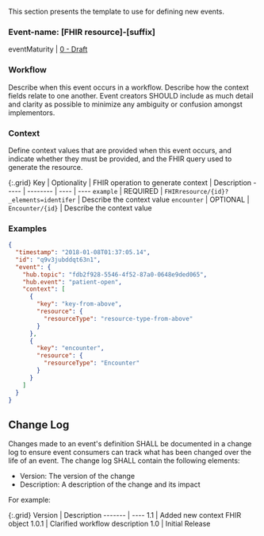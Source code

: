 This section presents the template to use for defining new events. 

### Event-name: [FHIR resource]-[suffix]

eventMaturity | [0 - Draft](3-1-2-eventmaturitymodel.html)

### Workflow

Describe when this event occurs in a workflow. Describe how the context fields relate to one another. Event creators SHOULD include as much detail and clarity as possible to minimize any ambiguity or confusion amongst implementors.

### Context

Define context values that are provided when this event occurs, and indicate whether they must be provided, and the FHIR query used to generate the resource.

{:.grid}
Key | Optionality | FHIR operation to generate context | Description
----- | -------- | ---- | ---- 
`example` | REQUIRED | `FHIRresource/{id}?_elements=identifer` | Describe the context value
`encounter` | OPTIONAL | `Encounter/{id}` | Describe the context value

### Examples

```json
{
  "timestamp": "2018-01-08T01:37:05.14",
  "id": "q9v3jubddqt63n1",
  "event": {
    "hub.topic": "fdb2f928-5546-4f52-87a0-0648e9ded065",
    "hub.event": "patient-open",
    "context": [
      {
        "key": "key-from-above",
        "resource": {
          "resourceType": "resource-type-from-above"
        }
      },
      {
        "key": "encounter",
        "resource": {
          "resourceType": "Encounter"
        } 
      }
    ]
  }
}
```

## Change Log

Changes made to an event's definition SHALL be documented in a change log to ensure event consumers can track what has been changed over the life of an event. The change log SHALL contain the following elements:

- Version: The version of the change
- Description: A description of the change and its impact

For example:

{:.grid}
Version | Description
------- | ----
1.1     | Added new context FHIR object
1.0.1   | Clarified workflow description
1.0     | Initial Release
